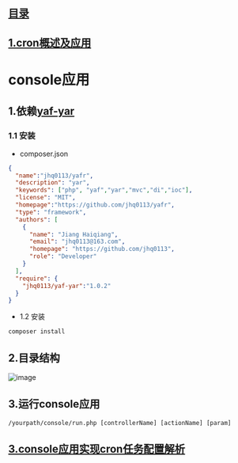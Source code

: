 ## [目录](https://github.com/jhq0113/yafr/blob/master/docs/index.md)

## [1.cron概述及应用](https://github.com/jhq0113/yafr/blob/master/docs/cron/1.cron概述及应用.md)

# console应用
## 1.依赖[yaf-yar](https://github.com/jhq0113/yaf-yar)

### 1.1 安装
* composer.json
```json
{
  "name":"jhq0113/yafr",
  "description": "yar",
  "keywords": ["php", "yaf","yar","mvc","di","ioc"],
  "license": "MIT",
  "homepage":"https://github.com/jhq0113/yafr",
  "type": "framework",
  "authors": [
    {
      "name": "Jiang Haiqiang",
      "email": "jhq0113@163.com",
      "homepage": "https://github.com/jhq0113",
      "role": "Developer"
    }
  ],
  "require": {
    "jhq0113/yaf-yar":"1.0.2"
  }
}
```

* 1.2 安装
```shell
composer install
```

## 2.目录结构

![image](https://github.com/jhq0113/yafr/blob/master/docs/console.png)

## 3.运行console应用
```shell
/yourpath/console/run.php [controllerName] [actionName] [param]
```



## [3.console应用实现cron任务配置解析](https://github.com/jhq0113/yafr/blob/master/docs/cron/3.console应用实现cron任务配置解析)
